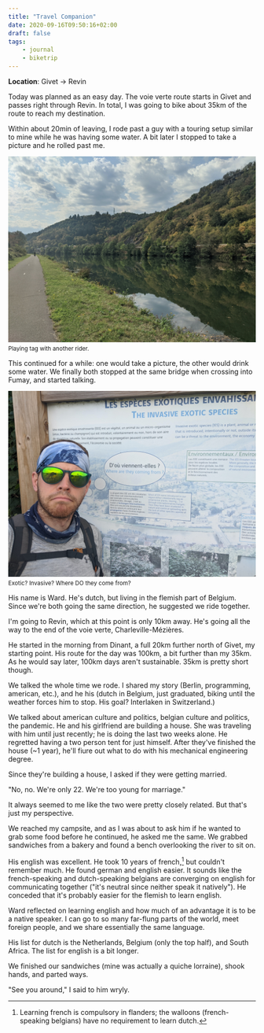 ```yaml
---
title: "Travel Companion"
date: 2020-09-16T09:50:16+02:00
draft: false
tags:
    - journal
    - biketrip
---
```


**Location**: Givet -> Revin

Today was planned as an easy day. The voie verte route starts in Givet and
passes right through Revin. In total, I was going to bike about 35km of the
route to reach my destination.

Within about 20min of leaving, I rode past a guy with a touring setup similar
to mine while he was having some water. A bit later I stopped to take a picture
and he rolled past me.

<img style="max-width: 100%; width: auto; height: auto;" src="/images/voie_verte_ward.jpg" alt="voie verte">
<figcaption><small>Playing tag with another rider.</small></figcaption>

This continued for a while: one would take a picture, the other would drink
some water. We finally both stopped at the same bridge when crossing into
Fumay, and started talking.

<img style="max-width: 100%; width: auto; height: auto;" src="/images/voie_verte_invasive_species.jpg" alt="invasive species warning">
<figcaption><small>Exotic? Invasive? Where DO they come from?</small></figcaption>

His name is Ward. He's dutch, but living in the flemish part of Belgium. Since
we're both going the same direction, he suggested we ride together.

I'm going to Revin, which at this point is only 10km away. He's going all the
way to the end of the voie verte, Charleville-Mézières.

He started in the morning from Dinant, a full 20km further north of Givet, my
starting point. His route for the day was 100km, a bit further than my 35km. As
he would say later, 100km days aren't sustainable. 35km is pretty short though.

We talked the whole time we rode. I shared my story (Berlin, programming,
american, etc.), and he his (dutch in Belgium, just graduated, biking until the
weather forces him to stop. His goal? Interlaken in Switzerland.)

We talked about american culture and politics, belgian culture and politics,
the pandemic. He and his girlfriend are building a house. She was traveling
with him until just recently; he is doing the last two weeks alone. He
regretted having a two person tent for just himself. After they've finished the
house (~1 year), he'll fiure out what to do with his mechanical engineering
degree.

Since they're building a house, I asked if they were getting married.

"No, no. We're only 22. We're too young for marriage."

It always seemed to me like the two were pretty closely related. But that's
just my perspective.

We reached my campsite, and as I was about to ask him if he wanted to grab some
food before he continued, he asked me the same. We grabbed sandwiches from a
bakery and found a bench overlooking the river to sit on.

His english was excellent. He took 10 years of french,[^1] but couldn't
remember much. He found german and english easier. It sounds like the
french-speaking and dutch-speaking belgians are converging on english for
communicating together ("it's neutral since neither speak it natively"). He
conceded that it's probably easier for the flemish to learn english.

Ward reflected on learning english and how much of an advantage it is to be a
native speaker. I can go to so many far-flung parts of the world, meet foreign
people, and we share essentially the same language.

His list for dutch is the Netherlands, Belgium (only the top half), and South
Africa. The list for english is a bit longer.

We finished our sandwiches (mine was actually a quiche lorraine), shook hands,
and parted ways.

"See you around," I said to him wryly.

[^1]:
    Learning french is compulsory in flanders; the walloons (french-speaking
    belgians) have no requirement to learn dutch.
